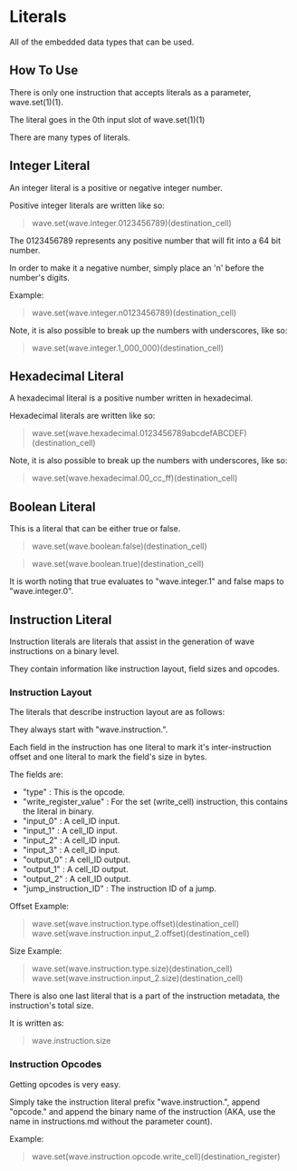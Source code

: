# Literals

All of the embedded data types that can be used.

## How To Use

There is only one instruction that accepts literals as a parameter, wave.set(1)(1).

The literal goes in the 0th input slot of wave.set(1)(1)

There are many types of literals.

## Integer Literal

An integer literal is a positive or negative integer number.

Positive integer literals are written like so:

> wave.set(wave.integer.0123456789)(destination_cell)

The 0123456789 represents any positive number that will fit into a 64 bit number.

In order to make it a negative number, simply place an 'n' before the number's digits.

Example:

> wave.set(wave.integer.n0123456789)(destination_cell)

Note, it is also possible to break up the numbers with underscores, like so:

> wave.set(wave.integer.1_000_000)(destination_cell)

## Hexadecimal Literal

A hexadecimal literal is a positive number written in hexadecimal.

Hexadecimal literals are written like so:

> wave.set(wave.hexadecimal.0123456789abcdefABCDEF)(destination_cell)

Note, it is also possible to break up the numbers with underscores, like so:

> wave.set(wave.hexadecimal.00_cc_ff)(destination_cell)

## Boolean Literal

This is a literal that can be either true or false.

> wave.set(wave.boolean.false)(destination_cell)

> wave.set(wave.boolean.true)(destination_cell)

It is worth noting that true evaluates to "wave.integer.1" and false maps to "wave.integer.0".

## Instruction Literal

Instruction literals are literals that assist in the generation of wave instructions on a binary level.

They contain information like instruction layout, field sizes and opcodes.

### Instruction Layout

The literals that describe instruction layout are as follows:

They always start with "wave.instruction.".

Each field in the instruction has one literal to mark it's inter-instruction offset and one literal to mark the field's size in bytes.

The fields are:

- "type" : This is the opcode.
- "write_register_value" : For the set (write_cell) instruction, this contains the literal in binary.
- "input_0" : A cell_ID input.
- "input_1" : A cell_ID input.
- "input_2" : A cell_ID input.
- "input_3" : A cell_ID input.
- "output_0" : A cell_ID output.
- "output_1" : A cell_ID output.
- "output_2" : A cell_ID output.
- "jump_instruction_ID" : The instruction ID of a jump.

Offset Example:

> wave.set(wave.instruction.type.offset)(destination_cell)
> wave.set(wave.instruction.input_2.offset)(destination_cell)

Size Example:

> wave.set(wave.instruction.type.size)(destination_cell)
> wave.set(wave.instruction.input_2.size)(destination_cell)

There is also one last literal that is a part of the instruction metadata, the instruction's total size.

It is written as:

> wave.instruction.size

### Instruction Opcodes

Getting opcodes is very easy.

Simply take the instruction literal prefix "wave.instruction.", append "opcode." and append the binary name of the instruction (AKA, use the name in instructions.md without the parameter count).

Example:

> wave.set(wave.instruction.opcode.write_cell)(destination_register)
